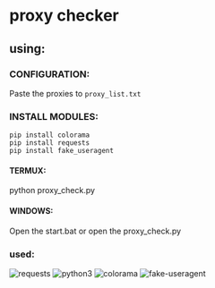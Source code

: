 # proxy checker

## using:

### CONFIGURATION:
Paste the proxies to ```proxy_list.txt```

### INSTALL MODULES:
```
pip install colorama
pip install requests
pip install fake_useragent
```
#### TERMUX:
python proxy_check.py

#### WINDOWS:
Open the start.bat or open the proxy_check.py

### used:
![requests](https://img.shields.io/badge/requests-blue) ![python3](https://img.shields.io/badge/python3-yellow) ![colorama](https://img.shields.io/badge/colorama-black) ![fake-useragent](https://img.shields.io/badge/fake_useragent-white)
